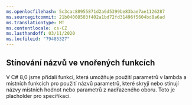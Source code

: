 ```yaml
---
ms.openlocfilehash: 5c3cac88955871d2a6d5399be83bae7ae1126287
ms.sourcegitcommit: 21b04008503f402a1bd72fd31496f5604bd8a6ad
ms.translationtype: MT
ms.contentlocale: cs-CZ
ms.lasthandoff: 03/11/2020
ms.locfileid: "79485327"
---
```

## <a name="name-shadowing-in-nested-functions"></a>Stínování názvů ve vnořených funkcích

V C# 8,0 jsme přidali funkci, která umožňuje použití parametrů v lambda a místních funkcích pro použití názvů parametrů, které skryjí nebo stínují názvy místních hodnot nebo parametrů z nadřazeného oboru. Toto je placholder pro specifikaci.
